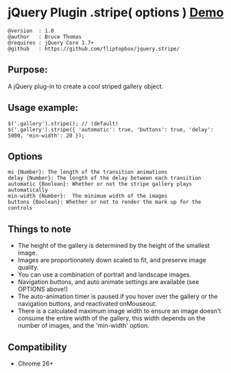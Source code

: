 # jQuery Plugin .stripe( options ) [Demo](http://fliptopbox.com/demo/stripe/)
    @version  : 1.0
    @author   : Bruce Thomas
    @requires : jQuery Core 1.7+
    @github   : https://github.com/fliptopbox/jquery.stripe/

## Purpose:

A jQuery plug-in to create a cool striped gallery object.

## Usage example:
    $('.gallery').stripe(); // (default)
    $('.gallery').stripe({ 'automatic': true, 'buttons': true, 'delay': 5000, 'min-width': 20 });


## Options
	ms {Number}: The length of the transition animations
	delay {Number}: The length of the delay between each transition
	automatic {Boolean}: Whether or not the stripe gallery plays automatically
	min-width {Number}:  The minimum width of the images
	buttons {Boolean}: Whether or not to render the mark up for the controls

## Things to note

* The height of the gallery is determined by the height of the smallest image.
* Images are proportionately down scaled to fit, and preserve image quality.
* You can use a combination of portrait and landscape images.
* Navigation buttons, and auto animate settings are available (see OPTIONS above!)
* The auto-animation timer is paused if you hover over the gallery or the navigation buttons, and reactivated onMouseout.
* There is a calculated maximum image width to ensure an image doesn't consume the entire width of the gallery, this width depends on the number of images, and the 'min-width' option.

## Compatibility

* Chrome 26+
